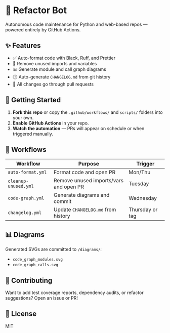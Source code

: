 # 🧼 Refactor Bot

Autonomous code maintenance for Python and web-based repos — powered entirely by GitHub Actions.

## ✨ Features

- ✅ Auto-format code with Black, Ruff, and Prettier
- 🧹 Remove unused imports and variables
- 📊 Generate module and call graph diagrams
- 🕒 Auto-generate `CHANGELOG.md` from git history
- 🔁 All changes go through pull requests

## 🚀 Getting Started

1. **Fork this repo** or copy the `.github/workflows/` and `scripts/` folders into your own.
2. **Enable GitHub Actions** in your repo.
3. **Watch the automation** — PRs will appear on schedule or when triggered manually.

## 📁 Workflows

| Workflow             | Purpose                                | Trigger         |
| -------------------- | -------------------------------------- | --------------- |
| `auto-format.yml`    | Format code and open PR                | Mon/Thu         |
| `cleanup-unused.yml` | Remove unused imports/vars and open PR | Tuesday         |
| `code-graph.yml`     | Generate diagrams and commit           | Wednesday       |
| `changelog.yml`      | Update `CHANGELOG.md` from history     | Thursday or tag |

## 📊 Diagrams

Generated SVGs are committed to `/diagrams/`:

- `code_graph_modules.svg`
- `code_graph_calls.svg`

## 🙌 Contributing

Want to add test coverage reports, dependency audits, or refactor suggestions? Open an issue or PR!

## 📄 License

MIT
